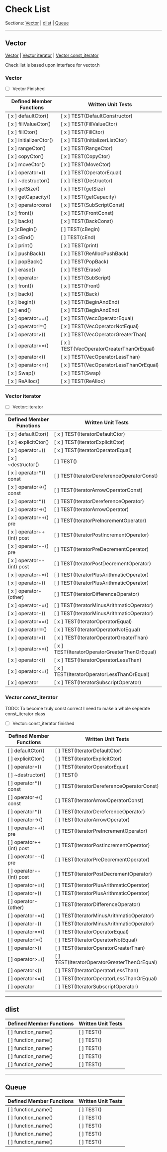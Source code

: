 # Check List    

Sections: [Vector](#vector) | [dlist](#dlist) | [Queue](#queue)

----

## Vector
[Vector<T>](https://github.com/PIesPnuema/stl_implemetation_practice/blob/main/TODO/check_list.md#vector-1) | [Vector<T> iterator](https://github.com/PIesPnuema/stl_implemetation_practice/blob/main/TODO/check_list.md#vector-iterator) | [Vector<T> const_iterator](https://github.com/PIesPnuema/stl_implemetation_practice/blob/main/TODO/check_list.md#vector-const_iterator)

Check list is based upon interface for vector.h
  
### Vector<T>
  
- [ ] Vector<T> Finished
  
| Defined Member Functions | Written Unit Tests |
| --- | --- |
| [ x ] defaultCtor() | [ x ] TEST(DefaultConstructor) |
| [ x ] fillValueCtor() | [ x ] TEST(FillValueCtor) |
| [ x ] fillCtor() | [ x ] TEST(FillCtor) |
| [ x ] initializerCtor() | [ x ] TEST(InitializerListCtor) |
| [ x ] rangeCtor() | [ x ] TEST(RangeCtor) |
| [ x ] copyCtor() | [ x ] TEST(CopyCtor) |
| [ x ] moveCtor() | [ x ] TEST(MoveCtor) |
| [ x ] operator=() | [ x ] TEST(OperatorEqual) |
| [ x ] ~destructor() | [ x ] TEST(Destructor) |
| [ x ] getSize() | [ x ] TEST(getSize) |
| [ x ] getCapacity() | [ x ] TEST(getCapacity) |
| [ x ] operator[]()const | [ x ] TEST(SubScriptConst) |
| [ x ] front() | [ x ] TEST(FrontConst) |
| [ x ] back() | [ x ] TEST(BackConst) |
| [ x ]cBegin() | [  ] TEST(cBegin) |
| [ x ] cEnd() | [  ] TEST(cEnd) |
| [ x ] print() | [ x ] TEST(print) |
| [ x ] pushBack() | [ x ] TEST(ReAllocPushBack) |
| [ x ] popBack() | [ x ] TEST(PopBack) |
| [ x ] erase() | [ x ] TEST(Erase) |
| [ x ] operator[]() | [ x ] TEST(SubScript) |
| [ x ] front() | [ x ] TEST(Front) |
| [ x ] back() | [ x ] TEST(Back) |
| [ x ] begin() | [ x ] TEST(BeginAndEnd) |
| [ x ] end() | [ x ] TEST(BeginAndEnd) |
| [ x ] operator==() | [ x ] TEST(VeccOperatorEqual) |
| [ x ] operator!=() | [ x ] TEST(VecOperatorNotEqual) |
| [ x ] operator>() | [ x ] TEST(VecOperatorGreaterThan) |
| [ x ] operator>=() | [ x ] TEST(VecOperatorGreaterThanOrEqual) |
| [ x ] operator<() | [ x ] TEST(VecOperatorLessThan) |
| [ x ] operator<=() | [ x ] TEST(VecOperatorLessThanOrEqual) |
| [ x ] Swap() | [ x ] TEST(Swap) |
| [ x ] ReAlloc() | [ x ] TEST(ReAlloc) |

### Vector<T> iterator
 
- [ ] Vector<T>::iterator

| Defined Member Functions | Written Unit Tests |
| --- | --- |
| [ x ] defaultCtor() | [ x ] TEST(IteratorDefaultCtor) |
| [ x ] explicitCtor() | [ x ] TEST(iteratorExplicitCtor) |
| [ x ] operator=() | [ x ] TEST(iteratorOperatorEqual) |
| [ x ] ~destructor() | [  ] TEST() |
| [ x ] operator*() const | [  ] TEST(IteratorDereferenceOperatorConst) |
| [ x ] operator->() const | [  ] TEST(IteratorArrowOperatorConst) |
| [ x ] operator*() | [  ] TEST(IteratorDereferenceOperator) |
| [ x ] operator->() | [  ] TEST(IteratorArrowOperator) |
| [ x ] operator++() pre | [  ] TEST(IteratorPreIncrementOperator) |
| [ x ] operator++(int) post | [  ] TEST(IteratorPostIncrementOperator) |
| [ x ] operator--() pre | [  ] TEST(IteratorPreDecrementOperator) |
| [ x ] operator--(int) post | [  ] TEST(IteratorPostDecrementOperator) |
| [ x ] operator+=() | [  ] TEST(IteratorPlusArithmaticOperator) |
| [ x ] operator+() | [  ] TEST(IteratorPlusArithmaticOperator) |
| [ x ] operator-(other) | [  ] TEST(IteratorDifferenceOperator) |
| [ x ] operator-=() | [  ] TEST(IteratorMinusArithmaticOperator) |
| [ x ] operator-() | [  ] TEST(IteratorMinusArithmaticOperator) |
| [ x ] operator==() | [ x ] TEST(IteratorOperatorEqual) |
| [ x ] operator!=() | [ x ] TEST(IteratorOperatorNotEqual) |
| [ x ] operator>() | [ x ] TEST(IteratorOperatorGreaterThan) |
| [ x ] operator>=() | [ x ] TEST(IteratorOperatorGreaterThenOrEqual) |
| [ x ] operator<() | [ x ] TEST(IteratorOperatorLessThan) |
| [ x ] operator<=() | [ x ] TEST(IteratorOperatorLessThanOrEqual) |
| [ x ] operator[]() | [ x ] TEST(IteratorSubscriptOperator) |

### Vector<T> const_iterator 
 TODO: To become truly const correct I need to make a whole seperate const_iterator class
  
- [ ] Vector<T>::const_iterator finished

| Defined Member Functions | Written Unit Tests |
| --- | --- |
| [  ] defaultCtor() | [  ] TEST(IteratorDefaultCtor) |
| [  ] explicitCtor() | [  ] TEST(iteratorExplicitCtor) |
| [  ] operator=() | [  ] TEST(iteratorOperatorEqual) |
| [  ] ~destructor() | [  ] TEST() |
| [  ] operator*() const | [  ] TEST(IteratorDereferenceOperatorConst) |
| [  ] operator->() const | [  ] TEST(IteratorArrowOperatorConst) |
| [  ] operator*() | [  ] TEST(IteratorDereferenceOperator) |
| [  ] operator->() | [  ] TEST(IteratorArrowOperator) |
| [  ] operator++() pre | [  ] TEST(IteratorPreIncrementOperator) |
| [  ] operator++(int) post | [  ] TEST(IteratorPostIncrementOperator) |
| [  ] operator--() pre | [  ] TEST(IteratorPreDecrementOperator) |
| [  ] operator--(int) post | [  ] TEST(IteratorPostDecrementOperator) |
| [  ] operator+=() | [  ] TEST(IteratorPlusArithmaticOperator) |
| [  ] operator+() | [  ] TEST(IteratorPlusArithmaticOperator) |
| [  ] operator-(other) | [  ] TEST(IteratorDifferenceOperator) |
| [  ] operator-=() | [  ] TEST(IteratorMinusArithmaticOperator) |
| [  ] operator-() | [  ] TEST(IteratorMinusArithmaticOperator) |
| [  ] operator==() | [  ] TEST(IteratorOperatorEqual) |
| [  ] operator!=() | [  ] TEST(IteratorOperatorNotEqual) |
| [  ] operator>() | [  ] TEST(IteratorOperatorGreaterThan) |
| [  ] operator>=() | [  ] TEST(IteratorOperatorGreaterThenOrEqual) |
| [  ] operator<() | [  ] TEST(IteratorOperatorLessThan) |
| [  ] operator<=() | [  ] TEST(IteratorOperatorLessThanOrEqual) |
| [  ] operator[]() | [  ] TEST(IteratorSubscriptOperator) |

----

## dlist

| Defined Member Functions | Written Unit Tests |
| --- | --- |
| [  ] function_name() | [  ] TEST() |
| [  ] function_name() | [  ] TEST() |
| [  ] function_name() | [  ] TEST() |
| [  ] function_name() | [  ] TEST() |
| [  ] function_name() | [  ] TEST() |

----
  
## Queue

| Defined Member Functions | Written Unit Tests |
| --- | --- |
| [  ] function_name() | [  ] TEST() |
| [  ] function_name() | [  ] TEST() |
| [  ] function_name() | [  ] TEST() |
| [  ] function_name() | [  ] TEST() |
| [  ] function_name() | [  ] TEST() |

